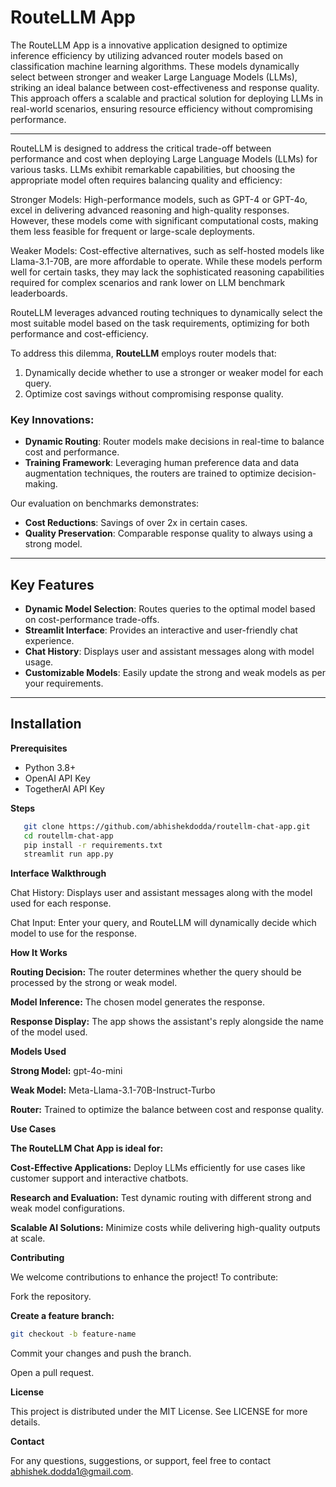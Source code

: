 # RouteLLM App

The RouteLLM App is a innovative application designed to optimize inference efficiency by utilizing advanced router models based on classification machine learning algorithms. These models dynamically select between stronger and weaker Large Language Models (LLMs), striking an ideal balance between cost-effectiveness and response quality. This approach offers a scalable and practical solution for deploying LLMs in real-world scenarios, ensuring resource efficiency without compromising performance.

---

RouteLLM is designed to address the critical trade-off between performance and cost when deploying Large Language Models (LLMs) for various tasks. LLMs exhibit remarkable capabilities, but choosing the appropriate model often requires balancing quality and efficiency:

Stronger Models: High-performance models, such as GPT-4 or GPT-4o, excel in delivering advanced reasoning and high-quality responses. However, these models come with significant computational costs, making them less feasible for frequent or large-scale deployments.

Weaker Models: Cost-effective alternatives, such as self-hosted models like Llama-3.1-70B, are more affordable to operate. While these models perform well for certain tasks, they may lack the sophisticated reasoning capabilities required for complex scenarios and rank lower on LLM benchmark leaderboards.

RouteLLM leverages advanced routing techniques to dynamically select the most suitable model based on the task requirements, optimizing for both performance and cost-efficiency.

To address this dilemma, **RouteLLM** employs router models that:
1. Dynamically decide whether to use a stronger or weaker model for each query.
2. Optimize cost savings without compromising response quality.

### Key Innovations:
- **Dynamic Routing**: Router models make decisions in real-time to balance cost and performance.
- **Training Framework**: Leveraging human preference data and data augmentation techniques, the routers are trained to optimize decision-making.

Our evaluation on benchmarks demonstrates:
- **Cost Reductions**: Savings of over 2x in certain cases.
- **Quality Preservation**: Comparable response quality to always using a strong model.

---

## Key Features

- **Dynamic Model Selection**: Routes queries to the optimal model based on cost-performance trade-offs.
- **Streamlit Interface**: Provides an interactive and user-friendly chat experience.
- **Chat History**: Displays user and assistant messages along with model usage.
- **Customizable Models**: Easily update the strong and weak models as per your requirements.

---

## Installation

**Prerequisites**
- Python 3.8+
- OpenAI API Key
- TogetherAI API Key

**Steps**
```bash
   git clone https://github.com/abhishekdodda/routellm-chat-app.git
   cd routellm-chat-app
   pip install -r requirements.txt
   streamlit run app.py
```
**Interface Walkthrough**

Chat History: Displays user and assistant messages along with the model used for each response.

Chat Input: Enter your query, and RouteLLM will dynamically decide which model to use for the response.

**How It Works**

**Routing Decision:** The router determines whether the query should be processed by the strong or weak model.

**Model Inference:** The chosen model generates the response.

**Response Display:** The app shows the assistant's reply alongside the name of the model used.

**Models Used**

**Strong Model:** gpt-4o-mini

**Weak Model:** Meta-Llama-3.1-70B-Instruct-Turbo

**Router:** Trained to optimize the balance between cost and response quality.

**Use Cases**

**The RouteLLM Chat App is ideal for:**

**Cost-Effective Applications:** Deploy LLMs efficiently for use cases like customer support and interactive chatbots.

**Research and Evaluation:** Test dynamic routing with different strong and weak model configurations.

**Scalable AI Solutions:** Minimize costs while delivering high-quality outputs at scale.

**Contributing**

We welcome contributions to enhance the project! To contribute:

Fork the repository.

**Create a feature branch:**
```bash
git checkout -b feature-name
```
Commit your changes and push the branch.

Open a pull request.

**License**

This project is distributed under the MIT License. See LICENSE for more details.

**Contact**

For any questions, suggestions, or support, feel free to contact abhishek.dodda1@gmail.com.
